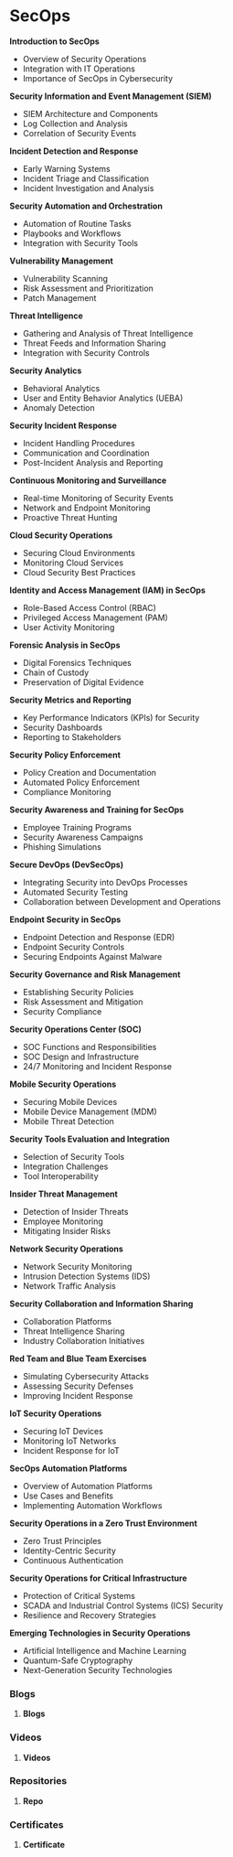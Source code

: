 # SecOps

**Introduction to SecOps**
- Overview of Security Operations
- Integration with IT Operations
- Importance of SecOps in Cybersecurity

**Security Information and Event Management (SIEM)**
- SIEM Architecture and Components
- Log Collection and Analysis
- Correlation of Security Events

**Incident Detection and Response**
- Early Warning Systems
- Incident Triage and Classification
- Incident Investigation and Analysis

**Security Automation and Orchestration**
- Automation of Routine Tasks
- Playbooks and Workflows
- Integration with Security Tools

**Vulnerability Management**
- Vulnerability Scanning
- Risk Assessment and Prioritization
- Patch Management

**Threat Intelligence**
- Gathering and Analysis of Threat Intelligence
- Threat Feeds and Information Sharing
- Integration with Security Controls

**Security Analytics**
- Behavioral Analytics
- User and Entity Behavior Analytics (UEBA)
- Anomaly Detection

**Security Incident Response**
- Incident Handling Procedures
- Communication and Coordination
- Post-Incident Analysis and Reporting

**Continuous Monitoring and Surveillance**
- Real-time Monitoring of Security Events
- Network and Endpoint Monitoring
- Proactive Threat Hunting

**Cloud Security Operations**
- Securing Cloud Environments
- Monitoring Cloud Services
- Cloud Security Best Practices

**Identity and Access Management (IAM) in SecOps**
- Role-Based Access Control (RBAC)
- Privileged Access Management (PAM)
- User Activity Monitoring

**Forensic Analysis in SecOps**
- Digital Forensics Techniques
- Chain of Custody
- Preservation of Digital Evidence

**Security Metrics and Reporting**
- Key Performance Indicators (KPIs) for Security
- Security Dashboards
- Reporting to Stakeholders

**Security Policy Enforcement**
- Policy Creation and Documentation
- Automated Policy Enforcement
- Compliance Monitoring

**Security Awareness and Training for SecOps**
- Employee Training Programs
- Security Awareness Campaigns
- Phishing Simulations

**Secure DevOps (DevSecOps)**
- Integrating Security into DevOps Processes
- Automated Security Testing
- Collaboration between Development and Operations

**Endpoint Security in SecOps**
- Endpoint Detection and Response (EDR)
- Endpoint Security Controls
- Securing Endpoints Against Malware

**Security Governance and Risk Management**
- Establishing Security Policies
- Risk Assessment and Mitigation
- Security Compliance

**Security Operations Center (SOC)**
- SOC Functions and Responsibilities
- SOC Design and Infrastructure
- 24/7 Monitoring and Incident Response

**Mobile Security Operations**
- Securing Mobile Devices
- Mobile Device Management (MDM)
- Mobile Threat Detection

**Security Tools Evaluation and Integration**
- Selection of Security Tools
- Integration Challenges
- Tool Interoperability

**Insider Threat Management**
- Detection of Insider Threats
- Employee Monitoring
- Mitigating Insider Risks

**Network Security Operations**
- Network Security Monitoring
- Intrusion Detection Systems (IDS)
- Network Traffic Analysis

**Security Collaboration and Information Sharing**
- Collaboration Platforms
- Threat Intelligence Sharing
- Industry Collaboration Initiatives

**Red Team and Blue Team Exercises**
- Simulating Cybersecurity Attacks
- Assessing Security Defenses
- Improving Incident Response

**IoT Security Operations**
- Securing IoT Devices
- Monitoring IoT Networks
- Incident Response for IoT

**SecOps Automation Platforms**
- Overview of Automation Platforms
- Use Cases and Benefits
- Implementing Automation Workflows

**Security Operations in a Zero Trust Environment**
- Zero Trust Principles
- Identity-Centric Security
- Continuous Authentication

**Security Operations for Critical Infrastructure**
- Protection of Critical Systems
- SCADA and Industrial Control Systems (ICS) Security
- Resilience and Recovery Strategies

**Emerging Technologies in Security Operations**
- Artificial Intelligence and Machine Learning
- Quantum-Safe Cryptography
- Next-Generation Security Technologies


### Blogs

1. **Blogs**

### Videos

1. **Videos**

### Repositories

1. **Repo**

### Certificates

1. **Certificate**